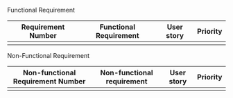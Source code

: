 Functional Requirement

| Requirement Number | Functional Requirement | User story | Priority |
| ------------------ | ---------------------- | ---------- | -------- |
|                    |                        |            |          |
Non-Functional Requirement 

| Non-functional Requirement Number | Non-functional requirement | User story | Priority |
| --------------------------------- | -------------------------- | ---------- | -------- |
|                                   |                            |            |          |
